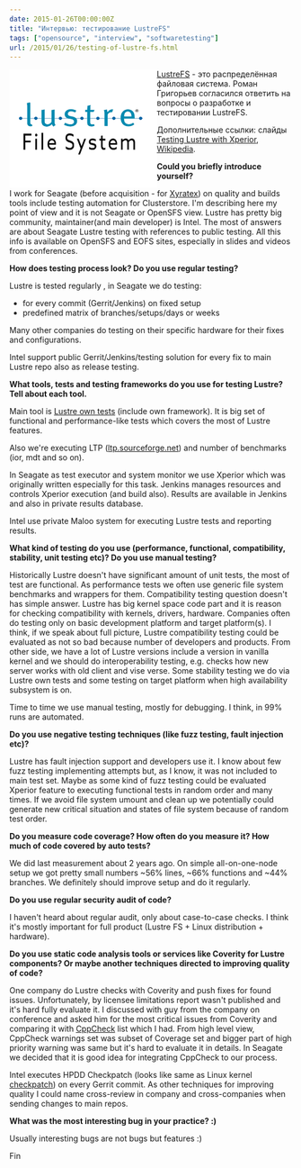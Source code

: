 ```yaml
---
date: 2015-01-26T00:00:00Z
title: "Интервью: тестирование LustreFS"
tags: ["opensource", "interview", "softwaretesting"]
url: /2015/01/26/testing-of-lustre-fs.html
---
```


<img src="/images/logo-lustrefs.png" height="210" alt="Lustre FS" style="float:left">

[LustreFS](http://wiki.lustre.org/) - это распределённая файловая система.
Роман Григорьев согласился ответить на вопросы о разработке и тестировании LustreFS.

Дополнительные ссылки: слайды [Testing Lustre with Xperior](https://www.eofs.eu/fileadmin/lad2014/slides/08_Roman_Grigoryev_Xperior__LAD14_Seagate.pdf), [Wikipedia](https://en.wikipedia.org/wiki/Lustre_(file_system)).

**Could you briefly introduce yourself?**

I work for Seagate (before acquisition - for [Xyratex](https://www.xyratex.com/)) on quality
and builds tools include testing automation for Clusterstore.
I'm  describing here my point of view and it is not Seagate or OpenSFS view. 
Lustre has pretty big community, maintainer(and main developer) is Intel. The most of answers are 
about  Seagate Lustre testing with references to public  testing. All this info is
available on OpenSFS and EOFS sites, especially in slides and videos from conferences.

**How does testing process look? Do you use regular testing?**

Lustre is tested regularly , in Seagate we do testing:

- for every commit (Gerrit/Jenkins) on fixed setup
- predefined matrix of branches/setups/days or weeks

Many other companies do testing on their specific hardware for their
fixes and configurations.

Intel support public Gerrit/Jenkins/testing solution for every fix
to main Lustre repo also as release testing.

**What tools, tests and testing frameworks do you use for testing Lustre?
Tell about each tool.**

Main tool is [Lustre own tests](http://wiki.lustre.org/index.php/Acceptance_Small_%28acc-sm%29_Testing_on_Lustre)
(include own framework). It is big set of functional and performance-like
tests which covers the most of Lustre features.

Also we're executing LTP ([ltp.sourceforge.net](http://ltp.sourceforge.net))
and number of benchmarks (ior, mdt and so on).

In Seagate as test executor and system monitor we use Xperior which
was originally written especially for this task. Jenkins manages
resources and controls Xperior execution (and build also). Results are
available in Jenkins and also in private results database.

Intel use private Maloo system for executing Lustre tests and reporting results.

**What kind of testing do you use (performance, functional,
compatibility, stability, unit testing etc)? Do you use manual testing?**

Historically Lustre doesn't have significant amount of unit tests,
the most of test are functional. As performance tests we often use
generic file system benchmarks and wrappers for them. Compatibility testing
question doesn't has simple answer. Lustre has big kernel space code part and it is
reason for checking compatibility with kernels, drivers, hardware.
Companies often do testing only on basic development platform and target platform(s).
I think, if we speak about full picture, Lustre compatibility testing
could be evaluated as not so bad because number of developers and products.
From other side, we have a lot of Lustre versions include a version
in vanilla kernel and we should do interoperability testing,
e.g. checks how new server works with old client and vise verse.
Some stability testing we do via Lustre own tests and some testing
on target platform when high availability subsystem is on.

Time to time we use manual testing, mostly for debugging. I think, in 99% runs are automated.

**Do you use negative testing techniques (like fuzz testing, fault injection etc)?**

Lustre has fault injection support and developers use it. I know about
few fuzz testing implementing attempts but, as I know, it was not included
to main test set. Maybe as some kind of fuzz testing could be evaluated
Xperior feature to executing  functional tests in random order and many times.
If we avoid file system umount and clean up we potentially could generate
new critical situation  and states of file system because of random test order.

**Do you measure code coverage? How often do you measure it?
How much of code covered by auto tests?**

We did last measurement about 2 years ago. On simple all-on-one-node
setup we got pretty small numbers ~56% lines, ~66% functions and ~44% branches.
We definitely should improve setup and do it regularly.

**Do you use regular security audit of code?**

I haven't heard about regular audit, only about case-to-case checks.
I think it's mostly important for full product (Lustre FS + Linux distribution + hardware).

**Do you use static code analysis tools or services like Coverity for
Lustre components? Or maybe another techniques directed to improving
quality of code?**

One company do Lustre checks with Coverity and push fixes for found issues.
Unfortunately, by licensee limitations report wasn't published and it's hard
fully evaluate it. I discussed with guy from the company on conference
and asked him for the most critical issues from Coverity and comparing
it with [CppCheck](https://sourceforge.net/projects/cppcheck/) list which I had.
From high level view, CppCheck warnings set was subset of Coverage set
and bigger part of high priority warning was same but it's hard to evaluate
it in details. In Seagate we decided that it is good idea for integrating CppCheck to our process.

Intel executes HPDD Checkpatch (looks like same as Linux kernel [checkpatch](https://github.com/torvalds/linux/blob/master/scripts/checkpatch.pl))
on every Gerrit commit. As other techniques for improving quality I could
name cross-review in company and cross-companies when sending changes to main repos.

**What was the most interesting bug in your practice? :)**

Usually interesting bugs are not bugs but features :)

Fin
